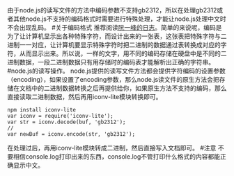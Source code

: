 由于node.js的读写文件的方法中编码参数不支持gb2312，所以在处理gb2312或者其他node.js不支持的编码格式时需要进行特殊处理，才能让node.js处理中文时不会出现乱码。
#关于编码格式
推荐阅读[阮一峰的日志](http://www.ruanyifeng.com/blog/2007/10/ascii_unicode_and_utf-8.html)。简单的来说呢，编码是为了让计算机显示出各种特殊字符，而设计出来的一张表，这张表把特殊字符与二进制一一对应，让计算机要显示特殊字符时把二进制的数据通过表转换成对应的字符，从而显示出来。所以说，一样的文字，用不同的编码存储在硬盘中是不同的二进制数据，一段二进制数据只有用存储时的编码表才能解析出正确的字符串。
#node.js的读写操作。
node.js提供的读写文件方法都会提供字符编码的设置参数（encoding），如果设置了encoding参数，那么node.js读文件的原生方法会把存储在文档中的二进制数据转换之后再提供给你，如果原生方法不支持的编码，那么直接读取二进制数据，然后再用iconv-lite模块转换即可。

    npm install iconv-lite
    var iconv = require('iconv-lite');
    var str = iconv.decode(buf, 'gb2312');
    //
    var newBuf = iconv.encode(str, 'gb2312');

在处理过后，再用iconv-lite模块转成二进制，然后直接写入文档即可。
#注意
不要相信console.log打印出来的东西，console.log不管打印什么格式的内容都能正确显示中文。